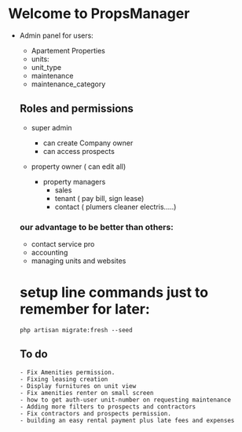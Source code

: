 # Welcome to PropsManager

-   Admin panel for users:

    -   Apartement Properties
    -   units:
    -   unit_type
    -   maintenance
    -   maintenance_category

    ## Roles and permissions

    -   super admin
        - can create Company owner
        - can access prospects
   
    -   property owner ( can edit all)
        -   property managers
            -   sales
            -   tenant ( pay bill, sign lease)
            -   contact ( plumers cleaner electris.....)

    ### our advantage to be better than others:

    -   contact service pro
    -   accounting
    -   managing units and websites

    # setup line commands just to remember for later:

    `php artisan migrate:fresh --seed `


    ## To do
        - Fix Amenities permission.
        - Fixing leasing creation
        - Display furnitures on unit view
        - Fix amenities renter on small screen
        - how to get auth-user unit-number on requesting maintenance
        - Adding more filters to prospects and contractors
        - Fix contractors and prospects permission.
        - building an easy rental payment plus late fees and expenses